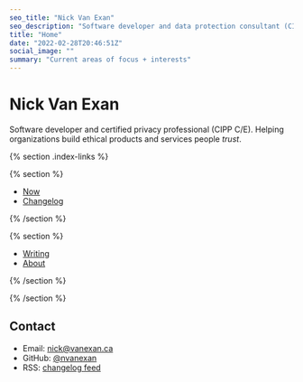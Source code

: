 ```yaml
---
seo_title: "Nick Van Exan"
seo_description: "Software developer and data protection consultant (CIPP/C, CIPP/E) from Toronto."
title: "Home"
date: "2022-02-28T20:46:51Z"
social_image: ""
summary: "Current areas of focus + interests"
---
```


# Nick Van Exan

Software developer and certified privacy professional (CIPP C/E). Helping organizations build ethical products and services people _trust_.

{% section .index-links %}

{% section %}

- [Now](/now)
- [Changelog](/changelog)

{% /section %}

{% section %}

- [Writing](/writing)
- [About](/about)

{% /section %}

{% /section %}

## Contact

- Email: [nick@vanexan.ca](mailto:nick@vanexan.ca)
- GitHub: [@nvanexan](https://github.com/nvanexan)
- RSS: [changelog feed](/feed.xml)
